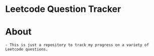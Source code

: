 # Leetcode Question Tracker

# About
    - This is just a repository to track my progress on a variety of Leetcode questions.